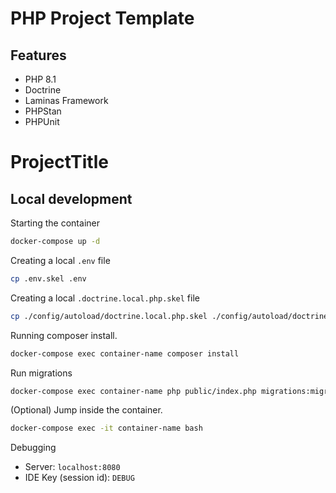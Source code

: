 # PHP Project Template

## Features

- PHP 8.1
- Doctrine
- Laminas Framework
- PHPStan
- PHPUnit

# ProjectTitle

## Local development

Starting the container
```bash
docker-compose up -d
```

Creating a local `.env` file
```bash
cp .env.skel .env
```

Creating a local `.doctrine.local.php.skel` file
```bash
cp ./config/autoload/doctrine.local.php.skel ./config/autoload/doctrine.local.php
```

Running composer install.
```bash
docker-compose exec container-name composer install
```

Run migrations
```bash
docker-compose exec container-name php public/index.php migrations:migrate
```

(Optional) Jump inside the container.
```bash
docker-compose exec -it container-name bash
```

Debugging
* Server: `localhost:8080`
* IDE Key (session id): `DEBUG`   

